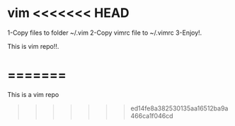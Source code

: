 vim
<<<<<<< HEAD
=====
1-Copy files to folder ~/.vim 
2-Copy vimrc file to ~/.vimrc 
3-Enjoy!. 

This is vim repo!!.

=======
=======

This is a vim repo
>>>>>>> ed14fe8a382530135aa16512ba9a466ca1f046cd
